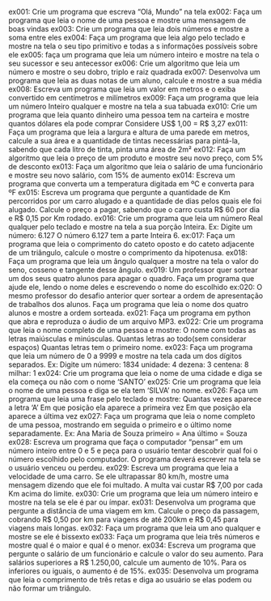 ex001: Crie um programa que escreva “Olá, Mundo” na tela 
ex002: Faça um programa que leia o nome de uma pessoa e mostre uma mensagem de boas vindas
ex003: Crie um programa que leia dois números e mostre a soma entre eles 
ex004: Faça um programa que leia algo pelo teclado e mostre na tela o seu tipo primitivo e todas a s informações possíveis sobre ele 
ex005: faça um programa que leia um número inteiro e mostre na tela o seu sucessor e seu antecessor 
ex006: Crie um algoritmo que leia um número e mostre o seu dobro, triplo e raiz quadrada 
ex007: Desenvolva um programa que leia as duas notas de um aluno, calcule e mostre a sua média 
ex008: Escreva um programa que leia um valor em metros e o exiba convertido em centímetros e milímetros 
ex009: Faça um programa que leia um número Inteiro qualquer e mostre na tela a sua tabuada 
ex010: Crie um programa que leia quanto dinheiro uma pessoa tem na carteira e mostre quantos dólares ela pode comprar Considere US$ 1,00 = R$ 3,27 
ex011: Faça um programa que leia a largura e altura de uma parede em metros, calcule a sua área e a quantidade de tintas necessárias para pintá-la, sabendo que cada litro de tinta, pinta uma área de 2m² 
ex012: Faça um algoritmo que leia o preço de um produto e mostre seu novo preço, com 5% de desconto 
ex013: Faça um algoritmo que leia o salário de uma funcionário e mostre seu novo salário, com 15% de aumento 
ex014: Escreva um programa que converta um a temperatura digitada em ºC e converta para ºF 
ex015: Escreva um programa que pergunte a quantidade de Km percorridos por um carro alugado e a quantidade de dias pelos quais ele foi alugado. Calcule o preço a pagar, sabendo que o carro custa R$ 60 por dia e R$ 0,15 por Km rodado. 
ex016: Crie um programa que leia um número Real qualquer pelo teclado e mostre na tela a sua porção Inteira. Ex: Digite um número: 6.127 O número 6.127 tem a parte Inteira 6. 
ex:017: Faça um programa que leia o comprimento do cateto oposto e do cateto adjacente de um triângulo, calcule o mostre o comprimento da hipotenusa. 
ex018: Faça um programa que leia um ângulo qualquer a mostre na tela o valor do seno, cosseno e tangente desse ângulo. 
ex019: Um professor quer sortear um dos seus quatro alunos para apagar o quadro. Faça um programa que ajude ele, lendo o nome deles e escrevendo o nome do escolhido 
ex:020: O mesmo professor do desafio anterior quer sortear a ordem de apresentação de trabalhos dos alunos. Faça um programa que leia o nome dos quatro alunos e mostre a ordem sorteada. 
ex021: Faça um programa em python que abra e reproduza o áudio de um arquivo MP3. 
ex022: Crie um programa que leia o nome completo de uma pessoa e mostre: O nome com todas as letras maiúsculas e minúsculas. Quantas letras ao todo(sem considerar espaços) Quantas letras tem o primeiro nome. 
ex023: Faça um programa que leia um número de 0 a 9999 e mostre na tela cada um dos dígitos separados. Ex: Digite um número: 1834 unidade: 4 dezena: 3 centena: 8 milhar: 1 
ex024: Crie um programa que leia o nome de uma cidade e diga se ela começa ou não com o nome ‘SANTO’ 
ex025: Crie um programa que leia o nome de uma pessoa e diga se ela tem ‘SILVA’ no nome. 
ex026: Faça um programa que leia uma frase pelo teclado e mostre: Quantas vezes aparece a letra ‘A’ Em que posição ela aparece a primeira vez Em que posição ela aparece a última vez 
ex027: Faça um programa que leia o nome completo de uma pessoa, mostrando em seguida o primeiro e o último nome separadamente. Ex: Ana Maria de Souza primeiro = Ana último = Souza 
ex028: Escreva um programa que faça o computador “pensar” em um número inteiro entre 0 e 5 e peça para o usuário tentar descobrir qual foi o número escolhido pelo computador. O programa deverá escrever na tela se o usuário venceu ou perdeu. 
ex029: Escreva um programa que leia a velocidade de uma carro. Se ele ultrapassar 80 km/h, mostre uma mensagem dizendo que ele foi multado. A multa vai custar R$ 7,00 por cada Km acima do limite. 
ex030: Crie um programa que leia um número inteiro e mostre na tela se ele é par ou ímpar. 
ex031: Desenvolva um programa que pergunte a distância de uma viagem em km. Calcule o preço da passagem, cobrando R$ 0,50 por km para viagens de até 200km e R$ 0,45 para viagens mais longas. 
ex032: Faça um programa que leia um ano qualquer e mostre se ele é bissexto 
ex033: Faça um programa que leia três números e mostre qual é o maior e qual é o menor. 
ex034: Escreva um programa que pergunte o salário de um funcionário e calcule o valor do seu aumento. Para salários superiores a R$ 1.250,00, calcule um aumento de 10%. Para os inferiores ou iguais, o aumento é de 15%. 
ex035: Desenvolva um programa que leia o comprimento de três retas e diga ao usuário se elas podem ou não formar um triângulo.

